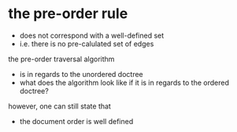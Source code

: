 
# the pre-order rule
- does not correspond with a well-defined set
- i.e. there is no pre-calulated set of edges

the pre-order traversal algorithm
- is in regards to the unordered doctree
- what does the algorithm look like if it
  is in regards to the ordered doctree?

however, one can still state that
- the document order is well defined
